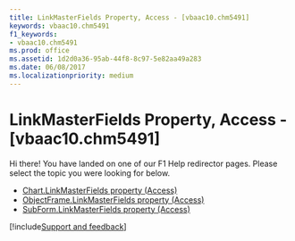 ```yaml
---
title: LinkMasterFields Property, Access - [vbaac10.chm5491]
keywords: vbaac10.chm5491
f1_keywords:
- vbaac10.chm5491
ms.prod: office
ms.assetid: 1d2d0a36-95ab-44f8-8c97-5e82aa49a283
ms.date: 06/08/2017
ms.localizationpriority: medium
---
```



# LinkMasterFields Property, Access - [vbaac10.chm5491]

Hi there! You have landed on one of our F1 Help redirector pages. Please select the topic you were looking for below.

- [Chart.LinkMasterFields property (Access)](../api/access.chart.md)
- [ObjectFrame.LinkMasterFields property (Access)](https://msdn.microsoft.com/library/1e3b8cb7-a061-369a-4ff4-44d6989c3234%28Office.15%29.aspx)
- [SubForm.LinkMasterFields property (Access)](https://msdn.microsoft.com/library/b5be0557-a75c-dacc-e842-b9196edf37ce%28Office.15%29.aspx)

[!include[Support and feedback](~/includes/feedback-boilerplate.md)]